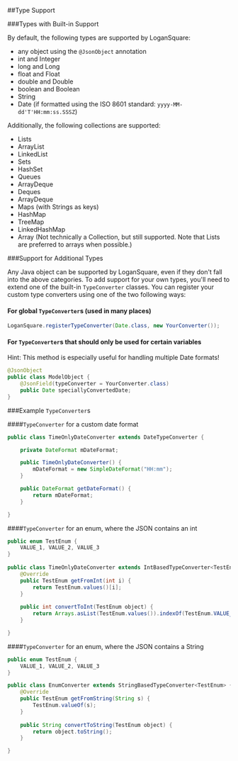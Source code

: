 ##Type Support

###Types with Built-in Support

By default, the following types are supported by LoganSquare:

* any object using the `@JsonObject` annotation
* int and Integer
* long and Long
* float and Float
* double and Double
* boolean and Boolean
* String
* Date (if formatted using the ISO 8601 standard: `yyyy-MM-dd'T'HH:mm:ss.SSSZ`)

Additionally, the following collections are supported:

* Lists
 * ArrayList
 * LinkedList
* Sets
 * HashSet 
* Queues
 * ArrayDeque
* Deques
 * ArrayDeque
* Maps (with Strings as keys)
 * HashMap
 * TreeMap
 * LinkedHashMap 
* Array (Not technically a Collection, but still supported. Note that Lists are preferred to arrays when possible.)

###Support for Additional Types

Any Java object can be supported by LoganSquare, even if they don't fall into the above categories. To add support for your own types, you'll need to extend one of the built-in `TypeConverter` classes. You can register your custom type converters using one of the two following ways:

#### For global `TypeConverter`s (used in many places)

```java
LoganSquare.registerTypeConverter(Date.class, new YourConverter());
```

#### For `TypeConverter`s that should only be used for certain variables

Hint: This method is especially useful for handling multiple Date formats!

```java
@JsonObject
public class ModelObject {
    @JsonField(typeConverter = YourConverter.class)
    public Date speciallyConvertedDate;
}
```

###Example `TypeConverter`s

####`TypeConverter` for a custom date format

```java
public class TimeOnlyDateConverter extends DateTypeConverter {

    private DateFormat mDateFormat;

    public TimeOnlyDateConverter() {
        mDateFormat = new SimpleDateFormat("HH:mm");
    }

    public DateFormat getDateFormat() {
        return mDateFormat;
    }

}
```

####`TypeConverter` for an enum, where the JSON contains an int

```java
public enum TestEnum {
    VALUE_1, VALUE_2, VALUE_3
}
    
public class TimeOnlyDateConverter extends IntBasedTypeConverter<TestEnum> {
    @Override
    public TestEnum getFromInt(int i) {
        return TestEnum.values()[i];
    }
    
    public int convertToInt(TestEnum object) {
        return Arrays.asList(TestEnum.values()).indexOf(TestEnum.VALUE_1);
    }

}
```

####`TypeConverter` for an enum, where the JSON contains a String

```java
public enum TestEnum {
    VALUE_1, VALUE_2, VALUE_3
}

public class EnumConverter extends StringBasedTypeConverter<TestEnum> {
    @Override
    public TestEnum getFromString(String s) {
        TestEnum.valueOf(s);
    }
    
    public String convertToString(TestEnum object) {
        return object.toString();
    }

}
```
